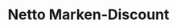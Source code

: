 ---
title: "Netto Marken-Discount"
url: /schloss-holte-stukenbrock/netto-marken-discount/
shop: Supermarkt
---